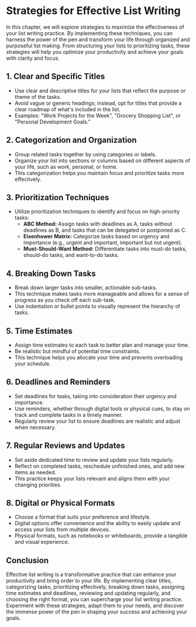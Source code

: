 Strategies for Effective List Writing
================================================

In this chapter, we will explore strategies to maximize the effectiveness of your list writing practice. By implementing these techniques, you can harness the power of the pen and transform your life through organized and purposeful list making. From structuring your lists to prioritizing tasks, these strategies will help you optimize your productivity and achieve your goals with clarity and focus.

**1. Clear and Specific Titles**
--------------------------------

* Use clear and descriptive titles for your lists that reflect the purpose or theme of the tasks.
* Avoid vague or generic headings; instead, opt for titles that provide a clear roadmap of what's included in the list.
* Examples: "Work Projects for the Week", "Grocery Shopping List", or "Personal Development Goals."

**2. Categorization and Organization**
--------------------------------------

* Group related tasks together by using categories or labels.
* Organize your list into sections or columns based on different aspects of your life, such as work, personal, or home.
* This categorization helps you maintain focus and prioritize tasks more effectively.

**3. Prioritization Techniques**
--------------------------------

* Utilize prioritization techniques to identify and focus on high-priority tasks:
  * **ABC Method:** Assign tasks with deadlines as A, tasks without deadlines as B, and tasks that can be delegated or postponed as C.
  * **Eisenhower Matrix:** Categorize tasks based on urgency and importance (e.g., urgent and important, important but not urgent).
  * **Must-Should-Want Method:** Differentiate tasks into must-do tasks, should-do tasks, and want-to-do tasks.

**4. Breaking Down Tasks**
--------------------------

* Break down larger tasks into smaller, actionable sub-tasks.
* This technique makes tasks more manageable and allows for a sense of progress as you check off each sub-task.
* Use indentation or bullet points to visually represent the hierarchy of tasks.

**5. Time Estimates**
---------------------

* Assign time estimates to each task to better plan and manage your time.
* Be realistic but mindful of potential time constraints.
* This technique helps you allocate your time and prevents overloading your schedule.

**6. Deadlines and Reminders**
------------------------------

* Set deadlines for tasks, taking into consideration their urgency and importance.
* Use reminders, whether through digital tools or physical cues, to stay on track and complete tasks in a timely manner.
* Regularly review your list to ensure deadlines are realistic and adjust when necessary.

**7. Regular Reviews and Updates**
----------------------------------

* Set aside dedicated time to review and update your lists regularly.
* Reflect on completed tasks, reschedule unfinished ones, and add new items as needed.
* This practice keeps your lists relevant and aligns them with your changing priorities.

**8. Digital or Physical Formats**
----------------------------------

* Choose a format that suits your preference and lifestyle.
* Digital options offer convenience and the ability to easily update and access your lists from multiple devices.
* Physical formats, such as notebooks or whiteboards, provide a tangible and visual experience.

**Conclusion**
--------------

Effective list writing is a transformative practice that can enhance your productivity and bring order to your life. By implementing clear titles, categorizing tasks, prioritizing effectively, breaking down tasks, assigning time estimates and deadlines, reviewing and updating regularly, and choosing the right format, you can supercharge your list writing practice. Experiment with these strategies, adapt them to your needs, and discover the immense power of the pen in shaping your success and achieving your goals.
